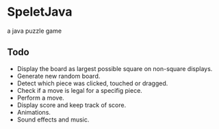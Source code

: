 # SpeletJava
a java puzzle game

## Todo

- Display the board as largest possible square on non-square displays. 
- Generate new random board. 
- Detect which piece was clicked, touched or dragged. 
- Check if a  move is legal for a specifig piece. 
- Perform a move.
- Display score and keep track of score. 
- Animations. 
- Sound effects and music. 
